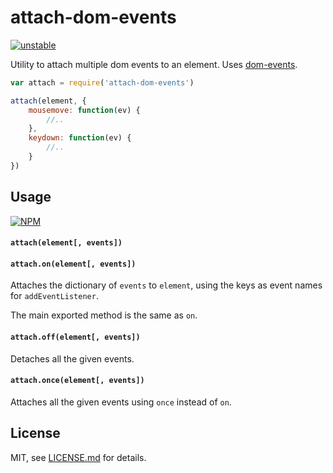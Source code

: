 # attach-dom-events

[![unstable](http://badges.github.io/stability-badges/dist/unstable.svg)](http://github.com/badges/stability-badges)

Utility to attach multiple dom events to an element. Uses [dom-events](https://www.npmjs.org/package/dom-events).

```js
var attach = require('attach-dom-events')

attach(element, {
	mousemove: function(ev) {
		//..
	},
	keydown: function(ev) {
		//..
	}
})
```

## Usage

[![NPM](https://nodei.co/npm/attach-dom-events.png)](https://nodei.co/npm/attach-dom-events/)

#### ```attach(element[, events])```
#### ```attach.on(element[, events])```

Attaches the dictionary of `events` to `element`, using the keys as event names for `addEventListener`. 

The main exported method is the same as `on`.

#### ```attach.off(element[, events])```

Detaches all the given events.

#### ```attach.once(element[, events])```

Attaches all the given events using `once` instead of `on`.

## License

MIT, see [LICENSE.md](http://github.com/mattdesl/attach-dom-events/blob/master/LICENSE.md) for details.
